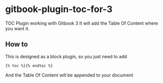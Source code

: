# gitbook-plugin-toc-for-3
TOC Plugin working with Gitbook 3
It will add the Table Of Content where you want it.

## How to
This is designed as a block plugin, so you just need to add 
```
{% toc %}{% endtoc %}
```

And the Table Of Content will be appended to your document
